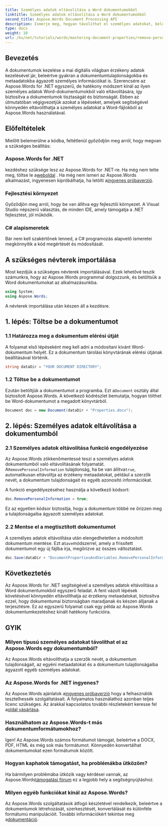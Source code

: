```yaml
---
title: Személyes adatok eltávolítása a Word dokumentumokból
linktitle: Személyes adatok eltávolítása a Word dokumentumokból
second_title: Aspose.Words Document Processing API
description: Ismerje meg, hogyan távolíthat el személyes adatokat, beleértve a metaadatokat és a szerző adatait a Word-dokumentumokból az Aspose.Words for .NET segítségével.
type: docs
weight: 10
url: /hu/net/tutorials/words/mastering-document-properties/remove-personal-information-word-document/
---
```

## Bevezetés

A dokumentumok kezelése a mai digitális világban érzékeny adatok kezelésével jár, beleértve gyakran a dokumentumtulajdonságokba és metaadatokba ágyazott személyes információkat is. Szerencsére az Aspose.Words for .NET egyszerű, de hatékony módszert kínál az ilyen személyes adatok Word-dokumentumokból való eltávolítására, így biztosítva a dokumentumok tisztaságát és biztonságát. Ebben az útmutatóban végigvezetjük azokat a lépéseket, amelyek segítségével könnyedén eltávolíthatja a személyes adatokat a Word-fájlokból az Aspose.Words használatával.

## Előfeltételek

Mielőtt belemerülne a kódba, feltétlenül győződjön meg arról, hogy megvan a szükséges beállítás:

### Aspose.Words for .NET

 kezdéshez szüksége lesz az Aspose.Words for .NET-re. Ha még nem tette meg, töltse le a[weboldal](https://releases.aspose.com/words/net/) . Ha még nem ismeri az Aspose.Words alkalmazást, ingyenesen kipróbálhatja, ha letölti a[ingyenes próbaverzió](https://releases.aspose.com/).

### Fejlesztési környezet

Győződjön meg arról, hogy be van állítva egy fejlesztői környezet. A Visual Studio népszerű választás, de minden IDE, amely támogatja a .NET fejlesztést, jól működik.

### C# alapismeretek

Bár nem kell szakértőnek lenned, a C# programozás alapvető ismeretei megkönnyítik a kód megértését és módosítását.

## A szükséges névterek importálása

Most kezdjük a szükséges névterek importálásával. Ezek lehetővé teszik számunkra, hogy az Aspose.Words programmal dolgozzunk, és betöltsük a Word dokumentumokat az alkalmazásunkba.

```csharp
using System;
using Aspose.Words;
```

A névterek importálása után készen áll a kezdésre.

## 1. lépés: Töltse be a dokumentumot

### 1.1 Határozza meg a dokumentum elérési útját

A folyamat első lépéseként meg kell adni a módosítani kívánt Word-dokumentum helyét. Ez a dokumentum tárolási könyvtárának elérési útjának beállításával történik.

```csharp
string dataDir = "YOUR DOCUMENT DIRECTORY";
```

### 1.2 Töltse be a dokumentumot

Ezután betöltjük a dokumentumot a programba. Ezt a`Document` osztály által biztosított Aspose.Words. A következő kódrészlet bemutatja, hogyan tölthet be Word-dokumentumot a megadott könyvtárból.

```csharp
Document doc = new Document(dataDir + "Properties.docx");
```

## 2. lépés: Személyes adatok eltávolítása a dokumentumból

### 2.1 Személyes adatok eltávolítása funkció engedélyezése

 Az Aspose.Words zökkenőmentessé teszi a személyes adatok dokumentumból való eltávolításának folyamatát. A`RemovePersonalInformation` tulajdonság, ha be van állítva`true`, automatikusan eltávolítja az érzékeny metaadatokat, például a szerzők nevét, a dokumentum tulajdonságait és egyéb azonosító információkat.

A funkció engedélyezéséhez használja a következő kódsort:

```csharp
doc.RemovePersonalInformation = true;
```

Ez az egyetlen kódsor biztosítja, hogy a dokumentum többé ne őrizzen meg a tulajdonságaiba ágyazott személyes adatokat.

### 2.2 Mentse el a megtisztított dokumentumot

 A személyes adatok eltávolítása után elengedhetetlen a módosított dokumentum mentése. Ezt a`Save`módszerrel, amely a frissített dokumentumot egy új fájlba írja, megőrizve az összes változtatást.

```csharp
doc.Save(dataDir + "DocumentPropertiesAndVariables.RemovePersonalInformation.docx");
```

## Következtetés

Az Aspose.Words for .NET segítségével a személyes adatok eltávolítása a Word dokumentumokból egyszerű feladat. A fent vázolt lépések követésével könnyedén eltávolíthatja az érzékeny metaadatokat, biztosítva ezzel, hogy dokumentumai biztonságban maradjanak és készen álljanak a terjesztésre. Ez az egyszerű folyamat csak egy példa az Aspose.Words dokumentumkezeléshez kínált hatékony funkcióira.

## GYIK

### Milyen típusú személyes adatokat távolíthat el az Aspose.Words egy dokumentumból?

Az Aspose.Words eltávolíthatja a szerzők nevét, a dokumentum tulajdonságait, az egyéni metaadatokat és a dokumentum tulajdonságaiba ágyazott egyéb személyes adatokat.

### Az Aspose.Words for .NET ingyenes?

 Az Aspose.Words ajánlatok a[ingyenes próbaverzió](https://releases.aspose.com/) hogy a felhasználók tesztelhessék szolgáltatásait. A folyamatos használathoz azonban teljes licenc szükséges. Az árakkal kapcsolatos további részletekért keresse fel a[oldal vásárlása](https://purchase.aspose.com/buy).

### Használhatom az Aspose.Words-t más dokumentumformátumokhoz?

Igen! Az Aspose.Words számos formátumot támogat, beleértve a DOCX, PDF, HTML és még sok más formátumot. Könnyedén konvertálhat dokumentumokat ezen formátumok között.

### Hogyan kaphatok támogatást, ha problémákba ütközöm?

 Ha bármilyen problémába ütközik vagy kérdései vannak, az Aspose.Words[támogatási fórum](https://forum.aspose.com/c/words/8) ez a legjobb hely a segítségnyújtáshoz.

### Milyen egyéb funkciókat kínál az Aspose.Words?

 Az Aspose.Words szolgáltatások átfogó készletével rendelkezik, beleértve a dokumentumok létrehozását, szerkesztését, konvertálását és különféle formátumú manipulációit. További információkért tekintse meg a[dokumentáció](https://reference.aspose.com/words/net/).